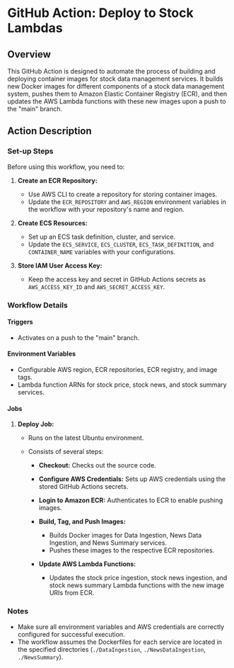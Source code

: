 # GitHub Action: Deploy to Stock Lambdas

## Overview
This GitHub Action is designed to automate the process of building and deploying container images for stock data management services. It builds new Docker images for different components of a stock data management system, pushes them to Amazon Elastic Container Registry (ECR), and then updates the AWS Lambda functions with these new images upon a push to the "main" branch.

## Action Description

### Set-up Steps
Before using this workflow, you need to:

1. **Create an ECR Repository:**
   - Use AWS CLI to create a repository for storing container images.
   - Update the `ECR_REPOSITORY` and `AWS_REGION` environment variables in the workflow with your repository's name and region.

2. **Create ECS Resources:**
   - Set up an ECS task definition, cluster, and service.
   - Update the `ECS_SERVICE`, `ECS_CLUSTER`, `ECS_TASK_DEFINITION`, and `CONTAINER_NAME` variables with your configurations.

3. **Store IAM User Access Key:**
   - Keep the access key and secret in GitHub Actions secrets as `AWS_ACCESS_KEY_ID` and `AWS_SECRET_ACCESS_KEY`.

### Workflow Details

#### Triggers
- Activates on a push to the "main" branch.

#### Environment Variables
- Configurable AWS region, ECR repositories, ECR registry, and image tags.
- Lambda function ARNs for stock price, stock news, and stock summary services.

#### Jobs
1. **Deploy Job:**
   - Runs on the latest Ubuntu environment.
   - Consists of several steps:

      - **Checkout:** Checks out the source code.

      - **Configure AWS Credentials:** Sets up AWS credentials using the stored GitHub Actions secrets.

      - **Login to Amazon ECR:** Authenticates to ECR to enable pushing images.

      - **Build, Tag, and Push Images:**
         - Builds Docker images for Data Ingestion, News Data Ingestion, and News Summary services.
         - Pushes these images to the respective ECR repositories.

      - **Update AWS Lambda Functions:**
         - Updates the stock price ingestion, stock news ingestion, and stock news summary Lambda functions with the new image URIs from ECR.

### Notes
- Make sure all environment variables and AWS credentials are correctly configured for successful execution.
- The workflow assumes the Dockerfiles for each service are located in the specified directories (`./DataIngestion`, `./NewsDataIngestion`, `./NewsSummary`).

